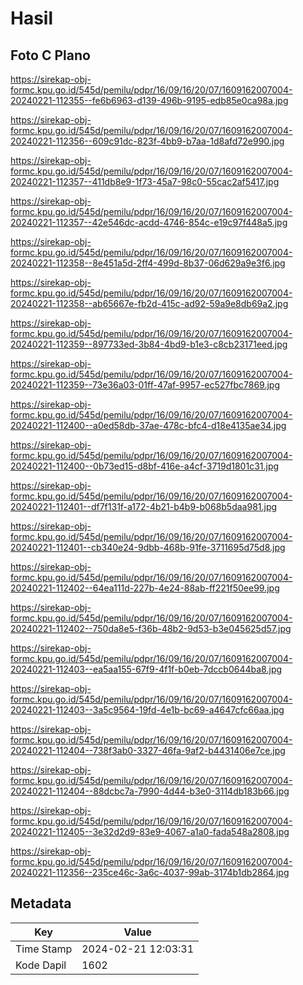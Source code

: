 # Hasil

## Foto C Plano

https://sirekap-obj-formc.kpu.go.id/545d/pemilu/pdpr/16/09/16/20/07/1609162007004-20240221-112355--fe6b6963-d139-496b-9195-edb85e0ca98a.jpg

https://sirekap-obj-formc.kpu.go.id/545d/pemilu/pdpr/16/09/16/20/07/1609162007004-20240221-112356--609c91dc-823f-4bb9-b7aa-1d8afd72e990.jpg

https://sirekap-obj-formc.kpu.go.id/545d/pemilu/pdpr/16/09/16/20/07/1609162007004-20240221-112357--411db8e9-1f73-45a7-98c0-55cac2af5417.jpg

https://sirekap-obj-formc.kpu.go.id/545d/pemilu/pdpr/16/09/16/20/07/1609162007004-20240221-112357--42e546dc-acdd-4746-854c-e19c97f448a5.jpg

https://sirekap-obj-formc.kpu.go.id/545d/pemilu/pdpr/16/09/16/20/07/1609162007004-20240221-112358--8e451a5d-2ff4-499d-8b37-06d629a9e3f6.jpg

https://sirekap-obj-formc.kpu.go.id/545d/pemilu/pdpr/16/09/16/20/07/1609162007004-20240221-112358--ab65667e-fb2d-415c-ad92-59a9e8db69a2.jpg

https://sirekap-obj-formc.kpu.go.id/545d/pemilu/pdpr/16/09/16/20/07/1609162007004-20240221-112359--897733ed-3b84-4bd9-b1e3-c8cb23171eed.jpg

https://sirekap-obj-formc.kpu.go.id/545d/pemilu/pdpr/16/09/16/20/07/1609162007004-20240221-112359--73e36a03-01ff-47af-9957-ec527fbc7869.jpg

https://sirekap-obj-formc.kpu.go.id/545d/pemilu/pdpr/16/09/16/20/07/1609162007004-20240221-112400--a0ed58db-37ae-478c-bfc4-d18e4135ae34.jpg

https://sirekap-obj-formc.kpu.go.id/545d/pemilu/pdpr/16/09/16/20/07/1609162007004-20240221-112400--0b73ed15-d8bf-416e-a4cf-3719d1801c31.jpg

https://sirekap-obj-formc.kpu.go.id/545d/pemilu/pdpr/16/09/16/20/07/1609162007004-20240221-112401--df7f131f-a172-4b21-b4b9-b068b5daa981.jpg

https://sirekap-obj-formc.kpu.go.id/545d/pemilu/pdpr/16/09/16/20/07/1609162007004-20240221-112401--cb340e24-9dbb-468b-91fe-3711695d75d8.jpg

https://sirekap-obj-formc.kpu.go.id/545d/pemilu/pdpr/16/09/16/20/07/1609162007004-20240221-112402--64ea111d-227b-4e24-88ab-ff221f50ee99.jpg

https://sirekap-obj-formc.kpu.go.id/545d/pemilu/pdpr/16/09/16/20/07/1609162007004-20240221-112402--750da8e5-f36b-48b2-9d53-b3e045625d57.jpg

https://sirekap-obj-formc.kpu.go.id/545d/pemilu/pdpr/16/09/16/20/07/1609162007004-20240221-112403--ea5aa155-67f9-4f1f-b0eb-7dccb0644ba8.jpg

https://sirekap-obj-formc.kpu.go.id/545d/pemilu/pdpr/16/09/16/20/07/1609162007004-20240221-112403--3a5c9564-19fd-4e1b-bc69-a4647cfc66aa.jpg

https://sirekap-obj-formc.kpu.go.id/545d/pemilu/pdpr/16/09/16/20/07/1609162007004-20240221-112404--738f3ab0-3327-46fa-9af2-b4431406e7ce.jpg

https://sirekap-obj-formc.kpu.go.id/545d/pemilu/pdpr/16/09/16/20/07/1609162007004-20240221-112404--88dcbc7a-7990-4d44-b3e0-3114db183b66.jpg

https://sirekap-obj-formc.kpu.go.id/545d/pemilu/pdpr/16/09/16/20/07/1609162007004-20240221-112405--3e32d2d9-83e9-4067-a1a0-fada548a2808.jpg

https://sirekap-obj-formc.kpu.go.id/545d/pemilu/pdpr/16/09/16/20/07/1609162007004-20240221-112356--235ce46c-3a6c-4037-99ab-3174b1db2864.jpg


## Metadata

| Key        | Value               |
| ---------- | ------------------- |
| Time Stamp | 2024-02-21 12:03:31 |
| Kode Dapil | 1602                |



